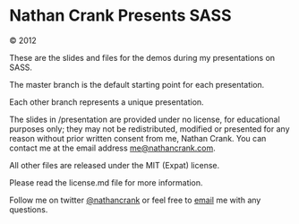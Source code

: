 # Nathan Crank Presents SASS
© 2012

These are the slides and files for the demos during my presentations on SASS.

The master branch is the default starting point for each presentation.

Each other branch represents a unique presentation.

The slides in /presentation are provided under no license, for educational purposes only; they may not be redistributed, modified or presented for any reason without prior written consent from me, Nathan Crank. You can contact me at the email address me@nathancrank.com.

All other files are released under the MIT (Expat) license.

Please read the license.md file for more information.


Follow me on twitter [@nathancrank](http://twitter.com/nathancrank) or feel free to [email](mailto:me@nathancrank.com) me with any questions.
